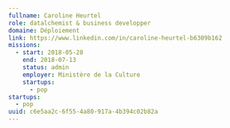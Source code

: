 ```yaml
---
fullname: Caroline Heurtel
role: datalchemist & business developper
domaine: Déploiement
link: https://www.linkedin.com/in/caroline-heurtel-b6309b162
missions:
  - start: 2018-05-28
    end: 2018-07-13
    status: admin
    employer: Ministère de la Culture
    startups:
      - pop
startups:
  - pop
uuid: c6e5aa2c-6f55-4a80-917a-4b394c02b82a
---
```

